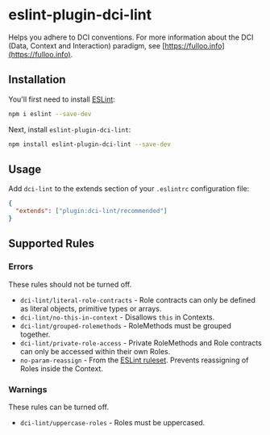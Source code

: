 # eslint-plugin-dci-lint

Helps you adhere to DCI conventions. For more information about the DCI (Data, Context and Interaction) paradigm, see [https://fulloo.info](https://fulloo.info).

## Installation

You'll first need to install [ESLint](https://eslint.org/):

```sh
npm i eslint --save-dev
```

Next, install `eslint-plugin-dci-lint`:

```sh
npm install eslint-plugin-dci-lint --save-dev
```

## Usage

Add `dci-lint` to the extends section of your `.eslintrc` configuration file:

```json
{
  "extends": ["plugin:dci-lint/recommended"]
}
```

## Supported Rules

### Errors

These rules should not be turned off.

- `dci-lint/literal-role-contracts` - Role contracts can only be defined as literal objects, primitive types or arrays.
- `dci-lint/no-this-in-context` - Disallows `this` in Contexts.
- `dci-lint/grouped-rolemethods` - RoleMethods must be grouped together.
- `dci-lint/private-role-access` - Private RoleMethods and Role contracts can only be accessed within their own Roles.
- `no-param-reassign` - From the [ESLint ruleset](https://eslint.org/docs/latest/rules/no-param-reassign). Prevents reassigning of Roles inside the Context.

### Warnings

These rules can be turned off.

- `dci-lint/uppercase-roles` - Roles must be uppercased.
